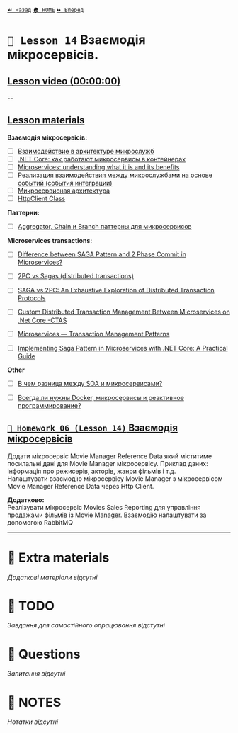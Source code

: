 [`⏪ Назад`](../13/README.md)  [`🏠 HOME`](../../README.md)  [`⏩ Вперед`](../15/README.md)  

# `📗 Lesson 14` Взаємодія мікросервісів.

## [Lesson video (00:00:00)]()

--

## [Lesson materials](https://lms.ithillel.ua/groups/65a65fe34c3a2d3372eef8ea/lessons/65a65fe44c3a2d3372eef978)

**Взаємодія мікросервісів:**

- [ ] [Взаимодействие в архитектуре микрослужб](https://learn.microsoft.com/ru-ru/dotnet/architecture/microservices/architect-microservice-container-applications/communication-in-microservice-architecture)  
- [ ] [.NET Core: как работают микросервисы в контейнерах](https://dou.ua/lenta/articles/microservices-net-core/)  
- [ ] [Microservices: understanding what it is and its benefits](https://www.atlassian.com/ru/microservices)  
- [ ] [Реализация взаимодействия между микрослужбами на основе событий (события интеграции)](https://learn.microsoft.com/ru-ru/dotnet/architecture/microservices/multi-container-microservice-net-applications/integration-event-based-microservice-communications)  
- [ ] [Микросервисная архитектура](https://www.atlassian.com/ru/microservices/microservices-architecture)  
- [ ] [HttpClient Class](https://learn.microsoft.com/en-us/dotnet/api/system.net.http.httpclient?view=net-8.0)  

**Паттерни:**
- [ ] [Aggregator, Chain и Branch паттерны для микросервисов](https://bool.dev/blog/detail/aggregator-chain-i-branch-patterny-dlya-mikroservisov)  

**Microservices transactions:**
- [ ] [Difference between SAGA Pattern and 2 Phase Commit in Microservices?](https://medium.com/javarevisited/difference-between-saga-pattern-and-2-phase-commit-in-microservices-e1d814e12a5a)  
- [ ] [2PC vs Sagas (distributed transactions)](https://stackoverflow.com/questions/48906817/2pc-vs-sagas-distributed-transactions)  
- [ ] [SAGA vs 2PC: An Exhaustive Exploration of Distributed Transaction Protocols](https://blog.stackademic.com/saga-vs-2pc-an-exhaustive-exploration-of-distributed-transaction-protocols-995e4d780d27)  
- [ ] [Custom Distributed Transaction Management Between Microservices on .Net Core -CTAS](https://borakasmer.medium.com/custom-transaction-management-between-microservices-on-net-core-ctas-1f0ecfa7e5e8)  

- [ ] [Microservices — Transaction Management Patterns](https://senoritadeveloper.medium.com/microservices-transaction-management-patterns-46ef2df9a9c4)  
- [ ] [Implementing Saga Pattern in Microservices with .NET Core: A Practical Guide](https://dev.to/yogini16/implementing-saga-pattern-in-microservices-with-net-core-a-practical-guide-5h54)  

**Other**
- [ ] [В чем разница между SOA и микросервисами?](https://aws.amazon.com/ru/compare/the-difference-between-soa-microservices/)  
- [ ] [Всегда ли нужны Docker, микросервисы и реактивное программирование?](https://www.dataart.team/ru/articles/vsegda-li-nuzhny-docker-mikroservisy-i-reaktivnoe-programmirovanie)  


## [`📕 Homework 06 (Lesson 14)`  Взаємодія мікросервісів](https://lms.ithillel.ua/groups/65a65fe34c3a2d3372eef8ea/homeworks/662943d5dd9d779bf6f65999)  
Додати мікросервіс Movie Manager Reference Data який міститиме посилальнi данi для Movie Manager мікросервісу. Приклад даних: інформація про режисерів, акторів, жанри фільмів і т.д.  
Налаштувати взаємодію мікросервісу Movie Manager з мікросервісом Movie Manager Reference Data через Http Client.

**Додатково:**  
Реалізувати мікросервіс Movies Sales Reporting для управління продажами фільмів із Movie Manager. Взаємодію налаштувати за допомогою RabbitMQ

---

# 📘 Extra materials

*Додаткові матеріали відсутні*

# 📘 TODO
*Завдання для самостійного опрацювання відстутні*

# 📘 Questions
*Запитання відсутні*

# 📘 NOTES
*Нотатки відсутні*